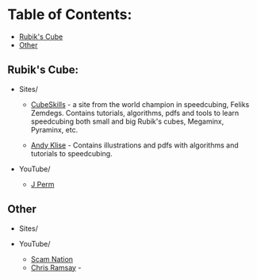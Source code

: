 # Table of Contents:
- [Rubik's Cube](#rubik's-cube)
- [Other](#other)

## Rubik's Cube:
* Sites/
    * [CubeSkills]() - a site from the world champion in speedcubing, Feliks Zemdegs. Contains tutorials, algorithms, pdfs and tools to learn speedcubing both small and big Rubik's cubes, Megaminx, Pyraminx, etc.

    * [Andy Klise]() - Contains illustrations and pdfs with algorithms and tutorials to speedcubing.


* YouTube/
    * [J Perm](https://www.youtube.com/channel/UCqTVfT9JQqhA6_Hi_h_h97Q)

## Other
* Sites/
 
 
* YouTube/
    * [Scam Nation](https://www.youtube.com/channel/UCRd9JHiQvqwT8O4d0QGI9jQ)
    * [Chris Ramsay](https://www.youtube.com/channel/UCrPUg54jUy1T_wII9jgdRbg) -
